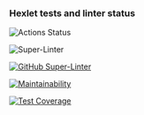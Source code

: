 ### Hexlet tests and linter status
![Actions Status](https://github.com/StasKutsakov/python-project-lvl1/workflows/hexlet-check/badge.svg)


![Super-Linter](https://github.com/StasKutsakov/python-project-lvl1/workflows/Super-Linter/badge.svg)


[![GitHub Super-Linter](https://github.com/StasKutsakov/python-project-lvl1/workflows/Lint%20Code%20Base/badge.svg)](https://github.com/marketplace/actions/super-linter)


[![Maintainability](https://api.codeclimate.com/v1/badges/a99a88d28ad37a79dbf6/maintainability)](https://codeclimate.com/github/codeclimate/codeclimate/maintainability)


[![Test Coverage](https://api.codeclimate.com/v1/badges/a99a88d28ad37a79dbf6/test_coverage)](https://codeclimate.com/github/codeclimate/codeclimate/test_coverage)
